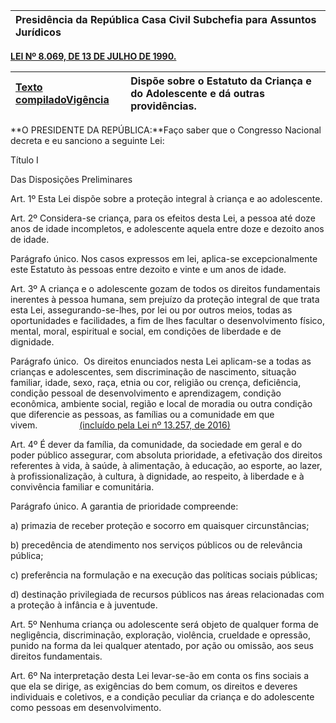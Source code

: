 | **Presidência da República Casa Civil Subchefia para Assuntos Jurídicos** |
| :--- |


[**LEI Nº 8.069, DE 13 DE JULHO DE 1990.**](http://legislacao.planalto.gov.br/legisla/legislacao.nsf/Viw_Identificacao/lei%208.069-1990?OpenDocument)

| [Texto compilado](http://www.planalto.gov.br/ccivil_03/leis/L8069Compilado.htm)[Vigência](http://www.planalto.gov.br/ccivil_03/leis/l8069.htm#art266) | Dispõe sobre o Estatuto da Criança e do Adolescente e dá outras providências. |
| :--- | :--- |


**O PRESIDENTE DA REPÚBLICA:**Faço saber que o Congresso Nacional decreta e eu sanciono a seguinte Lei:

Título I

Das Disposições Preliminares

Art. 1º Esta Lei dispõe sobre a proteção integral à criança e ao adolescente.

Art. 2º Considera-se criança, para os efeitos desta Lei, a pessoa até doze anos de idade incompletos, e adolescente aquela entre doze e dezoito anos de idade.

Parágrafo único. Nos casos expressos em lei, aplica-se excepcionalmente este Estatuto às pessoas entre dezoito e vinte e um anos de idade.

Art. 3º A criança e o adolescente gozam de todos os direitos fundamentais inerentes à pessoa humana, sem prejuízo da proteção integral de que trata esta Lei, assegurando-se-lhes, por lei ou por outros meios, todas as oportunidades e facilidades, a fim de lhes facultar o desenvolvimento físico, mental, moral, espiritual e social, em condições de liberdade e de dignidade.

Parágrafo único.  Os direitos enunciados nesta Lei aplicam-se a todas as crianças e adolescentes, sem discriminação de nascimento, situação familiar, idade, sexo, raça, etnia ou cor, religião ou crença, deficiência, condição pessoal de desenvolvimento e aprendizagem, condição econômica, ambiente social, região e local de moradia ou outra condição que diferencie as pessoas, as famílias ou a comunidade em que vivem.                 [\(incluído pela Lei nº 13.257, de 2016\)](http://www.planalto.gov.br/ccivil_03/_Ato2015-2018/2016/Lei/L13257.htm#art18)

Art. 4º É dever da família, da comunidade, da sociedade em geral e do poder público assegurar, com absoluta prioridade, a efetivação dos direitos referentes à vida, à saúde, à alimentação, à educação, ao esporte, ao lazer, à profissionalização, à cultura, à dignidade, ao respeito, à liberdade e à convivência familiar e comunitária.

Parágrafo único. A garantia de prioridade compreende:

a\) primazia de receber proteção e socorro em quaisquer circunstâncias;

b\) precedência de atendimento nos serviços públicos ou de relevância pública;

c\) preferência na formulação e na execução das políticas sociais públicas;

d\) destinação privilegiada de recursos públicos nas áreas relacionadas com a proteção à infância e à juventude.

Art. 5º Nenhuma criança ou adolescente será objeto de qualquer forma de negligência, discriminação, exploração, violência, crueldade e opressão, punido na forma da lei qualquer atentado, por ação ou omissão, aos seus direitos fundamentais.

Art. 6º Na interpretação desta Lei levar-se-ão em conta os fins sociais a que ela se dirige, as exigências do bem comum, os direitos e deveres individuais e coletivos, e a condição peculiar da criança e do adolescente como pessoas em desenvolvimento.

